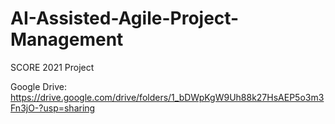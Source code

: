 # AI-Assisted-Agile-Project-Management
SCORE 2021 Project

Google Drive: https://drive.google.com/drive/folders/1_bDWpKgW9Uh88k27HsAEP5o3m3Fn3jO-?usp=sharing
